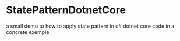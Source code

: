 # StatePatternDotnetCore
a small demo to how to apply state pattern in c# dotnet core code in a concrete exemple
